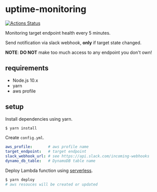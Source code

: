 # uptime-monitoring

[![Actions Status](https://github.com/t2h5/uptime-monitoring/workflows/Actions/badge.svg)](https://github.com/t2h5/uptime-monitoring/actions)

Monitoring target endpoint health every 5 minutes.

Send notification via slack webhook, **only** if target state changed.

**NOTE**: **DO NOT** make too much access to any endpoint you don't own!

## requirements

- Node.js 10.x
- yarn
- aws profile

## setup

Install dependencies using yarn.

```sh
$ yarn install
```

Create `config.yml`.

```yaml
aws_profile:       # aws profile name
target_endpoint:   # target endpoint
slack_webhook_url: # see https://api.slack.com/incoming-webhooks
dynamo_db_table:   # DynamoDB table name
```

Deploy Lambda function using [serverless](https://serverless.com/).

```sh
$ yarn deploy
# aws resouces will be created or updated
```
